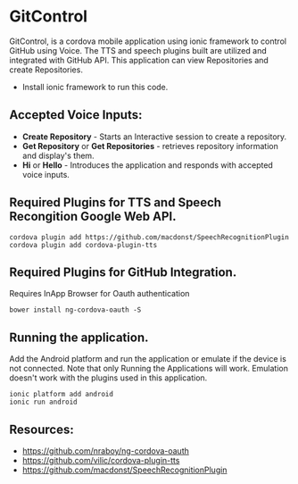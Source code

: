 # GitControl
GitControl, is a cordova mobile application using ionic framework to control GitHub using Voice. The TTS and speech plugins built are utilized and integrated with GitHub API. This application can view Repositories and create Repositories. 

- Install ionic framework to run this code. 

## Accepted Voice Inputs: 
- **Create Repository** - Starts an Interactive session to create a repository. 
- **Get Repository** or **Get Repositories** - retrieves repository information and display's them. 
- **Hi** or **Hello** - Introduces the application and responds with accepted voice inputs. 

## Required Plugins for TTS and Speech Recongition Google Web API. 

    cordova plugin add https://github.com/macdonst/SpeechRecognitionPlugin
    cordova plugin add cordova-plugin-tts
    
## Required Plugins for GitHub Integration. 
Requires InApp Browser for Oauth authentication

    bower install ng-cordova-oauth -S
    
## Running the application. 

Add the Android platform and run the application or emulate if the device is not connected. Note that only Running the Applications will work. Emulation doesn't work with the plugins used in this application. 

    ionic platform add android
    ionic run android


## Resources: 

- https://github.com/nraboy/ng-cordova-oauth
- https://github.com/vilic/cordova-plugin-tts
- https://github.com/macdonst/SpeechRecognitionPlugin

